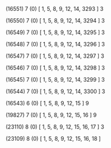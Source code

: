 (16551) 7 (0) [ 1, 5, 8, 9, 12, 14, 3293 ] 3 


(16550) 7 (0) [ 1, 5, 8, 9, 12, 14, 3294 ] 3 


(16549) 7 (0) [ 1, 5, 8, 9, 12, 14, 3295 ] 3 


(16548) 7 (0) [ 1, 5, 8, 9, 12, 14, 3296 ] 3 


(16547) 7 (0) [ 1, 5, 8, 9, 12, 14, 3297 ] 3 


(16546) 7 (0) [ 1, 5, 8, 9, 12, 14, 3298 ] 3 


(16545) 7 (0) [ 1, 5, 8, 9, 12, 14, 3299 ] 3 


(16544) 7 (0) [ 1, 5, 8, 9, 12, 14, 3300 ] 3 


(16543) 6 (0) [ 1, 5, 8, 9, 12, 15 ] 9 


(19827) 7 (0) [ 1, 5, 8, 9, 12, 15, 16 ] 9 


(23110) 8 (0) [ 1, 5, 8, 9, 12, 15, 16, 17 ] 3 


(23109) 8 (0) [ 1, 5, 8, 9, 12, 15, 16, 18 ]  


